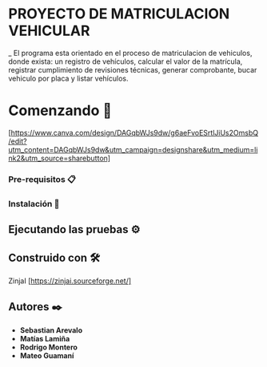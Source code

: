 # PROYECTO DE MATRICULACION VEHICULAR 
_ El programa esta orientado en el proceso de matriculacion de vehiculos, donde exista: un registro de vehículos, calcular el valor de la matrícula, registrar cumplimiento de revisiones técnicas, generar comprobante, bucar vehiculo por placa y listar vehículos.
# Comenzando 🚀
[https://www.canva.com/design/DAGqbWJs9dw/g6aeFvoESrtlJiUs2OmsbQ/edit?utm_content=DAGqbWJs9dw&utm_campaign=designshare&utm_medium=link2&utm_source=sharebutton]




### Pre-requisitos 📋



### Instalación 🔧



## Ejecutando las pruebas ⚙️



## Construido con 🛠️

ZinjaI [https://zinjai.sourceforge.net/]




## Autores ✒️
* **Sebastian Arevalo** 
* **Matías Lamiña** 
* **Rodrigo Montero**
* **Mateo Guamaní** 

